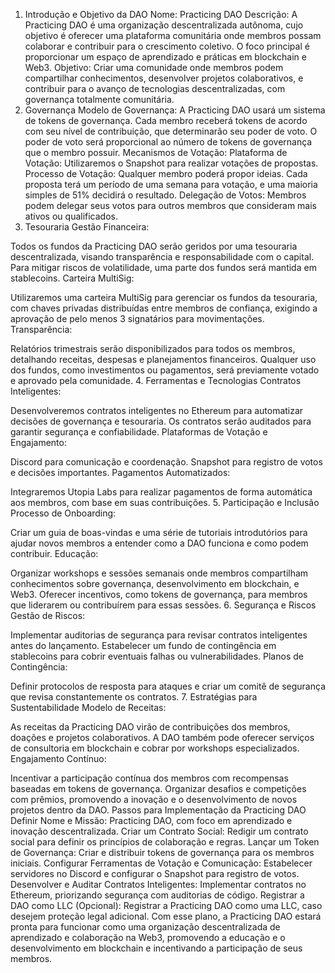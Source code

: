 1. Introdução e Objetivo da DAO
Nome: Practicing DAO
Descrição: A Practicing DAO é uma organização descentralizada autônoma, cujo objetivo é oferecer uma plataforma comunitária onde membros possam colaborar e contribuir para o crescimento coletivo. O foco principal é proporcionar um espaço de aprendizado e práticas em blockchain e Web3.
Objetivo: Criar uma comunidade onde membros podem compartilhar conhecimentos, desenvolver projetos colaborativos, e contribuir para o avanço de tecnologias descentralizadas, com governança totalmente comunitária.
2. Governança
Modelo de Governança:
A Practicing DAO usará um sistema de tokens de governança. Cada membro receberá tokens de acordo com seu nível de contribuição, que determinarão seu poder de voto.
O poder de voto será proporcional ao número de tokens de governança que o membro possuir.
Mecanismos de Votação:
Plataforma de Votação: Utilizaremos o Snapshot para realizar votações de propostas.
Processo de Votação: Qualquer membro poderá propor ideias. Cada proposta terá um período de uma semana para votação, e uma maioria simples de 51% decidirá o resultado.
Delegação de Votos: Membros podem delegar seus votos para outros membros que consideram mais ativos ou qualificados.
3. Tesouraria
Gestão Financeira:

Todos os fundos da Practicing DAO serão geridos por uma tesouraria descentralizada, visando transparência e responsabilidade com o capital.
Para mitigar riscos de volatilidade, uma parte dos fundos será mantida em stablecoins.
Carteira MultiSig:

Utilizaremos uma carteira MultiSig para gerenciar os fundos da tesouraria, com chaves privadas distribuídas entre membros de confiança, exigindo a aprovação de pelo menos 3 signatários para movimentações.
Transparência:

Relatórios trimestrais serão disponibilizados para todos os membros, detalhando receitas, despesas e planejamentos financeiros.
Qualquer uso dos fundos, como investimentos ou pagamentos, será previamente votado e aprovado pela comunidade.
4. Ferramentas e Tecnologias
Contratos Inteligentes:

Desenvolveremos contratos inteligentes no Ethereum para automatizar decisões de governança e tesouraria.
Os contratos serão auditados para garantir segurança e confiabilidade.
Plataformas de Votação e Engajamento:

Discord para comunicação e coordenação.
Snapshot para registro de votos e decisões importantes.
Pagamentos Automatizados:

Integraremos Utopia Labs para realizar pagamentos de forma automática aos membros, com base em suas contribuições.
5. Participação e Inclusão
Processo de Onboarding:

Criar um guia de boas-vindas e uma série de tutoriais introdutórios para ajudar novos membros a entender como a DAO funciona e como podem contribuir.
Educação:

Organizar workshops e sessões semanais onde membros compartilham conhecimentos sobre governança, desenvolvimento em blockchain, e Web3.
Oferecer incentivos, como tokens de governança, para membros que liderarem ou contribuírem para essas sessões.
6. Segurança e Riscos
Gestão de Riscos:

Implementar auditorias de segurança para revisar contratos inteligentes antes do lançamento.
Estabelecer um fundo de contingência em stablecoins para cobrir eventuais falhas ou vulnerabilidades.
Planos de Contingência:

Definir protocolos de resposta para ataques e criar um comitê de segurança que revisa constantemente os contratos.
7. Estratégias para Sustentabilidade
Modelo de Receitas:

As receitas da Practicing DAO virão de contribuições dos membros, doações e projetos colaborativos. A DAO também pode oferecer serviços de consultoria em blockchain e cobrar por workshops especializados.
Engajamento Contínuo:

Incentivar a participação contínua dos membros com recompensas baseadas em tokens de governança.
Organizar desafios e competições com prêmios, promovendo a inovação e o desenvolvimento de novos projetos dentro da DAO.
Passos para Implementação da Practicing DAO
Definir Nome e Missão: Practicing DAO, com foco em aprendizado e inovação descentralizada.
Criar um Contrato Social: Redigir um contrato social para definir os princípios de colaboração e regras.
Lançar um Token de Governança: Criar e distribuir tokens de governança para os membros iniciais.
Configurar Ferramentas de Votação e Comunicação: Estabelecer servidores no Discord e configurar o Snapshot para registro de votos.
Desenvolver e Auditar Contratos Inteligentes: Implementar contratos no Ethereum, priorizando segurança com auditorias de código.
Registrar a DAO como LLC (Opcional): Registrar a Practicing DAO como uma LLC, caso desejem proteção legal adicional.
Com esse plano, a Practicing DAO estará pronta para funcionar como uma organização descentralizada de aprendizado e colaboração na Web3, promovendo a educação e o desenvolvimento em blockchain e incentivando a participação de seus membros.

